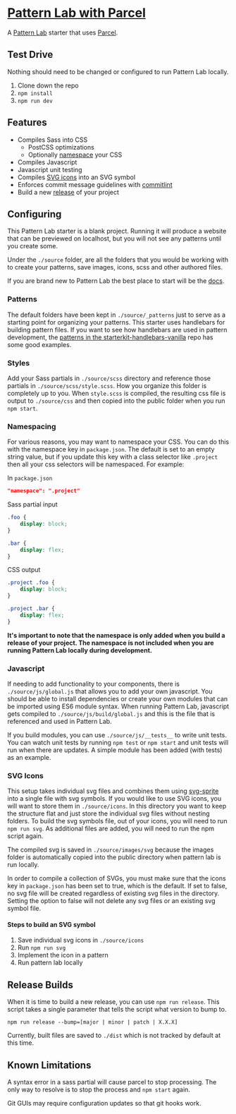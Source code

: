 # [Pattern Lab with Parcel](https://github.com/webtoast/patternlab-parcel)

A [Pattern Lab](https://patternlab.io) starter that uses [Parcel](https://parceljs.org).

## Test Drive

Nothing should need to be changed or configured to run Pattern Lab locally.

1. Clone down the repo
2. `npm install`
3. `npm run dev`

## Features

* Compiles Sass into CSS
  * PostCSS optimizations
  * Optionally [namespace](#namespacing) your CSS
* Compiles Javascript
* Javascript unit testing
* Compiles [SVG icons](#svg-icons) into an SVG symbol
* Enforces commit message guidelines with [commitlint](https://commitlint.js.org/#/)
* Build a new [release](#release-builds) of your project

## Configuring

This Pattern Lab starter is a blank project. Running it will produce a website that can be previewed on localhost, but you will not see any patterns until you create some.

Under the `./source` folder, are all the folders that you would be working with to create your patterns, save images, icons, scss and other authored files.

If you are brand new to Pattern Lab the best place to start will be the [docs](https://patternlab.io).

### Patterns

The default folders have been kept in `./source/_patterns` just to serve as a starting point for organizing your patterns. This starter uses handlebars for building pattern files. If you want to see how handlebars are used in pattern development, the [patterns in the starterkit-handlebars-vanilla](https://github.com/pattern-lab/starterkit-handlebars-vanilla/tree/master/dist/_patterns) repo has some good examples.

### Styles

Add your Sass partials in `./source/scss` directory and reference those partials in `./source/scss/style.scss`. How you organize this folder is completely up to you. When `style.scss` is compiled, the resulting css file is output to `./source/css` and then copied into the public folder when you run `npm start`.

### Namespacing

For various reasons, you may want to namespace your CSS. You can do this with the namespace key in `package.json`. The default is set to an empty string value, but if you update this key with a class selector like `.project` then all your css selectors will be namespaced. For example:

In `package.json`
```json
"namespace": ".project"
```

Sass partial input
```css
.foo {
    display: block;
}

.bar {
    display: flex;
}
```

CSS output
```css
.project .foo {
    display: block;
}

.project .bar {
    display: flex;
}
```

**It's important to note that the namespace is only added when you build a release of your project. The namespace is not included when you are running Pattern Lab locally during development.**

### Javascript

If needing to add functionality to your components, there is `./source/js/global.js` that allows you to add your own javascript. You should be able to install dependencies or create your own modules that can be imported using ES6 module syntax. When running Pattern Lab, javascript gets compiled to `./source/js/build/global.js` and this is the file that is referenced and used in Pattern Lab.

If you build modules, you can use `./source/js/__tests__` to write unit tests. You can watch unit tests by running `npm test` or `npm start` and unit tests will run when there are updates. A simple module has been added (with tests) as an example.

### SVG Icons

This setup takes individual svg files and combines them using [svg-sprite](https://github.com/svg-sprite/svg-sprite) into a single file with svg symbols. If you would like to use SVG icons, you will want to store them in `./source/icons`. In this directory you want to keep the structure flat and just store the individual svg files without nesting folders. To build the svg symbols file,
 out of your icons, you will need to run `npm run svg`. As additional files are added, you will need to run the npm script again.

The compiled svg is saved in `./source/images/svg` because the images folder is automatically copied into the public directory when pattern lab is run locally.

In order to compile a collection of SVGs, you must make sure that the icons key in `package.json` has been set to true, which is the default. If set to false, no svg file will be created regardless of existing svg files in the directory. Setting the option to false will not delete any svg files or an existing svg symbol file.

#### Steps to build an SVG symbol

1. Save individual svg icons in `./source/icons`
2. Run `npm run svg`
3. Implement the icon in a pattern
4. Run pattern lab locally

## Release Builds

When it is time to build a new release, you can use `npm run release`. This script takes a single parameter that tells the script what version to bump to.

`npm run release --bump=[major | minor | patch | X.X.X]`

Currently, built files are saved to `./dist` which is not tracked by default at this time.

## Known Limitations

A syntax error in a sass partial will cause parcel to stop processing. The only way to resolve is to stop the process and `npm start` again.

Git GUIs may require configuration updates so that git hooks work.

